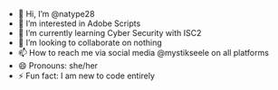 - 👋 Hi, I’m @natype28
- 👀 I’m interested in Adobe Scripts
- 🌱 I’m currently learning Cyber Security with ISC2
- 💞️ I’m looking to collaborate on nothing
- 📫 How to reach me via social media @mystikseele on all platforms
- 😄 Pronouns: she/her
- ⚡ Fun fact: I am new to code entirely

<!---
natype28/natype28 is a ✨ special ✨ repository because its `README.md` (this file) appears on your GitHub profile.
You can click the Preview link to take a look at your changes.
--->

